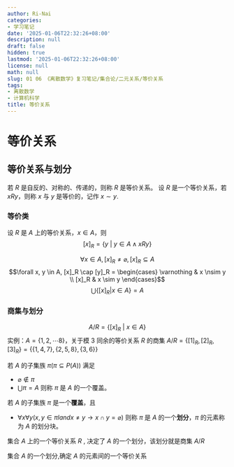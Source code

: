```yaml
---
author: Ri-Nai
categories:
- 学习笔记
date: '2025-01-06T22:32:26+08:00'
description: null
draft: false
hidden: true
lastmod: '2025-01-06T22:32:26+08:00'
license: null
math: null
slug: 01 06 《离散数学》复习笔记/集合论/二元关系/等价关系
tags:
- 离散数学
- 计算机科学
title: 等价关系
---
```


# 等价关系


## 等价关系与划分
若 $R$ 是自反的、对称的、传递的，则称 $R$ 是等价关系。
设 $R$ 是一个等价关系，若 $xRy$，则称 $x$ 与 $y$ 是等价的，记作 $x \sim y$.

### 等价类
设 $R$ 是 $A$ 上的等价关系，$x \in A$，则
$$[x]_R = \{y \ | \ y \in A \land xRy\}$$

$$\forall x \in A, [x]_R \neq \varnothing, [x]_R \subseteq A$$
$$\forall x, y \in A, [x]_R \cap [y]_R = \begin{cases} \varnothing & x \nsim y \\ [x]_R & x \sim y \end{cases}$$
$$\bigcup \{ [x]_R | x \in A \} = A$$

### 商集与划分
$$A/R = \{[x]_R \ | \ x \in A\}$$
实例：$A = \{1, 2, \cdots 8\}$，关于模 $3$ 同余的等价关系 $R$ 的商集 $A/R = \{[1]_R, [2]_R, [3]_R\} = \{\{1, 4, 7\}, \{2, 5, 8\}, \{3, 6\}\}$

若 $A$ 的子集族 $\pi(\pi \subseteq P(A))$ 满足
- $\varnothing \notin \pi$
- $\bigcup \pi = A$
则称 $\pi$ 是 $A$ 的一个覆盖。

若 $A$ 的子集族 $\pi$ 是一个**覆盖**，且
- $\forall x \forall y(x, y \in \pi land x \neq y \to x \cap y = \varnothing)$
则称 $\pi$ 是 $A$ 的一个**划分**，$\pi$ 的元素称为 $A$ 的划分块。


集合 $A$ 上的一个等价关系 $R$ , 决定了 $A$ 的一个划分，该划分就是商集 $A/R$ 

集合 $A$ 的一个划分,确定 $A$ 的元素间的一个等价关系
